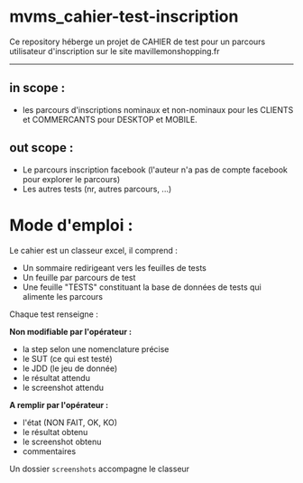 # mvms_cahier-test-inscription
Ce repository héberge un projet de CAHIER de test pour un parcours utilisateur d'inscription sur le site mavillemonshopping.fr

---

## in scope :
- les parcours d'inscriptions nominaux et non-nominaux pour les CLIENTS et COMMERCANTS pour DESKTOP et MOBILE.

## out scope :
- Le parcours inscription facebook (l'auteur n'a pas de compte facebook pour explorer le parcours)
- Les autres tests (nr, autres parcours, ...)

# Mode d'emploi :
Le cahier est un classeur excel, il comprend :
- Un sommaire redirigeant vers les feuilles de tests
- Un feuille par parcours de test
- Une feuille "TESTS" constituant la base de données de tests qui alimente les parcours

Chaque test renseigne :

**Non modifiable par l'opérateur :**
- la step selon une nomenclature précise
- le SUT (ce qui est testé)
- le JDD (le jeu de donnée)
- le résultat attendu
- le screenshot attendu

**A remplir par l'opérateur :**
- l'état (NON FAIT, OK, KO)
- le résultat obtenu
- le screenshot obtenu
- commentaires

Un dossier `screenshots` accompagne le classeur
